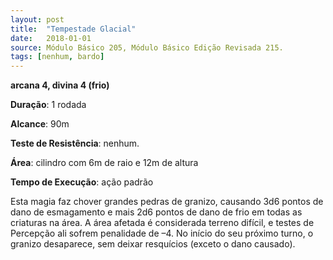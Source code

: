 ```yaml
---
layout: post
title:  "Tempestade Glacial"
date:   2018-01-01
source: Módulo Básico 205, Módulo Básico Edição Revisada 215.
tags: [nenhum, bardo]
---
```


**arcana 4, divina 4 (frio)**

**Duração**: 1 rodada

**Alcance**: 90m

**Teste de Resistência**: nenhum.

**Área**: cilindro com 6m de raio e 12m de altura

**Tempo de Execução**: ação padrão

Esta magia faz chover grandes pedras de granizo, causando 3d6 pontos de dano de esmagamento e mais 2d6 pontos de dano de frio em todas as criaturas na área.
A área afetada é considerada terreno difícil, e testes de Percepção ali sofrem penalidade de –4. No início do seu próximo turno, o granizo desaparece, sem deixar resquícios (exceto o dano causado).
